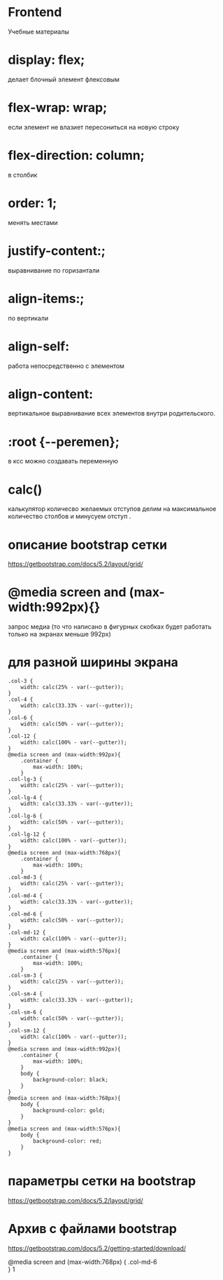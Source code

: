 # Frontend
Учебные материалы
# display: flex; 
делает блочный элемент флексовым
# flex-wrap: wrap;
если элемент не влазиет пересониться на новую строку
# flex-direction: column;
в столбик 
# order: 1;
менять местами
# justify-content:;
выравнивание по горизантали
# align-items:;
по вертикали
# align-self:
работа непосредственно с элементом
# align-content:
вертикальное выравнивание всех элементов внутри родительского.
# :root {--peremen};
в ксс можно создавать переменную 
# calc()
калькулятор количесво желаемых отступов делим на максимальное количество столбов и минусуем отступ .
# описание bootstrap сетки
https://getbootstrap.com/docs/5.2/layout/grid/
# @media screen and (max-width:992px){}
запрос медиа (то что написано в фигурных скобках будет работать только на экранах меньше 992px)
# для разной ширины экрана
```
.col-3 {
    width: calc(25% - var(--gutter));
}
.col-4 {
    width: calc(33.33% - var(--gutter));
}
.col-6 {
    width: calc(50% - var(--gutter));
}
.col-12 {
    width: calc(100% - var(--gutter));
}
@media screen and (max-width:992px){
    .container {
        max-width: 100%; 
    }
.col-lg-3 {
    width: calc(25% - var(--gutter));
}
.col-lg-4 {
    width: calc(33.33% - var(--gutter));
}
.col-lg-6 {
    width: calc(50% - var(--gutter));
}
.col-lg-12 {
    width: calc(100% - var(--gutter));
}
@media screen and (max-width:768px){
    .container {
        max-width: 100%; 
    }
.col-md-3 {
    width: calc(25% - var(--gutter));
}
.col-md-4 {
    width: calc(33.33% - var(--gutter));
}
.col-md-6 {
    width: calc(50% - var(--gutter));
}
.col-md-12 {
    width: calc(100% - var(--gutter));
}
@media screen and (max-width:576px){
    .container {
        max-width: 100%; 
    }
.col-sm-3 {
    width: calc(25% - var(--gutter));
}
.col-sm-4 {
    width: calc(33.33% - var(--gutter));
}
.col-sm-6 {
    width: calc(50% - var(--gutter));
}
.col-sm-12 {
    width: calc(100% - var(--gutter));
}
@media screen and (max-width:992px){
    .container {
        max-width: 100%; 
    }
    body {
        background-color: black;
    }
}
@media screen and (max-width:768px){
    body {
        background-color: gold;
    }
}
@media screen and (max-width:576px){
    body {
        background-color: red;
    }
}
```

# параметры сетки на bootstrap
https://getbootstrap.com/docs/5.2/layout/grid/
# Архив с файлами bootstrap
https://getbootstrap.com/docs/5.2/getting-started/download/

 @media screen and (max-width:768px) {
.col-md-6    
}
1